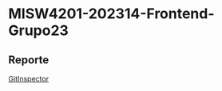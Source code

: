 # MISW4201-202314-Frontend-Grupo23
 
## Reporte
[GitInspector](https://MISW-4201-ProcesosDesarrolloAgil.github.io/MISW4201-202314-Frontend-Grupo23/reports/)


